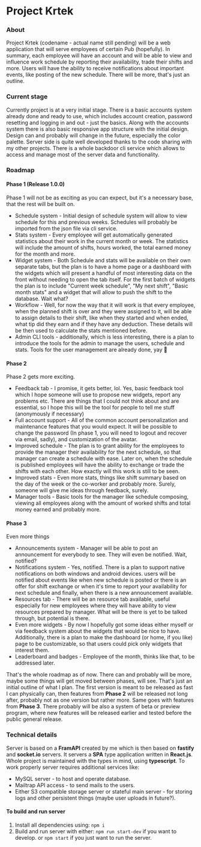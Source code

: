# Project Krtek

### About
Project Krtek (codename - actual name still pending) will be a web application that will serve employees of certain Pub (hopefully). In summary, each employee will have an account and will be able to view and influence work schedule by reporting their availability, trade their shifts and more. Users will have the ability to receive notifications about important events, like posting of the new schedule. There will be more, that's just an outline.

### Current stage
Currently project is at a very initial stage. There is a basic accounts system already done and ready to use, which includes account creation, password resetting and logging in and out - just the basics. Along with the accounts system there is also basic responsive app structure with the initial design. Design can and probably will change in the future, especially the color palette. Server side is quite well developed thanks to the code sharing with my other projects. There is a whole backdoor cli service which allows to access and manage most of the server data and functionality. 

### Roadmap

#### Phase 1 (Release 1.0.0)
Phase 1 will not be as exciting as you can expect, but it's a necessary base, that the rest will be built on.

* Schedule system - Initial design of schedule system will allow to view schedule for this and previous weeks. Schedules will probably be imported from the json file via cli service. 
* Stats system - Every employee will get automatically generated statistics about their work in the current month or week. The statistics will include the amount of shifts, hours worked, the total earned money for the month and more. 
* Widget system - Both Schedule and stats will be available on their own separate tabs, but the plan is to have a home page or a dashboard with the widgets which will present a handful of most interesting data on the front without needing to open the tab itself. For the first batch of widgets the plan is to include "Current week schedule", "My next shift", "Basic month stats" and a widget that will allow to push the shift to the database. Wait what?
* Workflow - Well, for now the way that it will work is that every employee, when the planned shift is over and they were assigned to it,  will be able to assign details to their shift, like when they started and when ended, what tip did they earn and if they have any deduction. These details will be then used to calculate the stats mentioned before.
* Admin CLI tools - additionally, which is less interesting, there is a plan to introduce the tools for the admin to manage the users, schedule and stats. Tools for the user management are already done, yay 🎉

#### Phase 2
Phase 2 gets more exciting.

* Feedback tab - I promise, it gets better, lol. Yes, basic feedback tool which I hope someone will use to propose new widgets, report any problems etc. There are things that I could not think about and are essential, so I hope this will be the tool for people to tell me stuff (anonymously if necessary)
* Full account support - All of the common account personalization and maintenance features that you would expect. It will be possible to change the password (In phase 1, you will need to logout and recover via email, sadly), and customization of the avatar.
* Improved schedule - The plan is to grant ability for the employees to provide the manager their availability for the next schedule, so that manager can create a schedule with ease. Later on, when the schedule is published employees will have the ability to exchange or trade the shifts with each other. How exactly will this work is still to be seen. 
* Improved stats - Even more stats, things like shift summary based on the day of the week or the co-worker and probably more. Surely, someone will give me ideas through feedback, surely.
* Manager tools - Basic tools for the manager like schedule composing, viewing all employees along with the amount of worked shifts and total money earned and probably more.

#### Phase 3
Even more things

* Announcements system - Manager will be able to post an announcement for everybody to see. They will even be notified. Wait, notified?
* Notifications system - Yes, notified. There is a plan to support native notifications on both windows and android devices. users will be notified about events like when new schedule is posted or there is an offer for shift exchange or when it's time to report your availability for next schedule and finally, when there is a new announcement available.
* Resources tab - There will be an resource tab available, useful especially for new employees where they will have ability to view resources prepared by manager. What will be there is yet to be talked through, but potential is there.
* Even more widgets - By now I hopefully got some ideas either myself or via feedback system about the widgets that would be nice to have. Additionally, there is a plan to make the dashboard (or home, if you like) page to be customizable, so that users could pick only widgets that interest them.
* Leaderboard and badges - Employee of the month, thinks like that, to be addressed later.

That's the whole roadmap as of now. There can and probably will be more, maybe some things will get moved between phases, will see. That's just an initial outline of what I plan. The first version is meant to be released as fast I can physically can, then features from **Phase 2** will be released not long after, probably not as one version but rather more. Same goes with features from **Phase 3**. There probably will be also a system of beta or preview program, where new features will be released earlier and tested before the public general release. 


### Technical details
Server is based on a **FramAPI** created by me which is then based on **fastify** and **socket.io**  servers. It servers a **SPA** type application written in **React.js**. Whole project is maintained with the types in mind, using **typescript**.
To work properly server requires additional services like:
* MySQL server - to host and operate database.
* Mailtrap API access - to send mails to the users.
* Either S3 compatible storage server or stateful main server - for storing logs and other persistent things (maybe user uploads in future?).

#### To build and run server

1. Install all dependencies using:
	`npm i`
2. Build and run server with either:
	`npm run start-dev` if you want to develop.
	or 
	`npm start` if you just want to run the server.